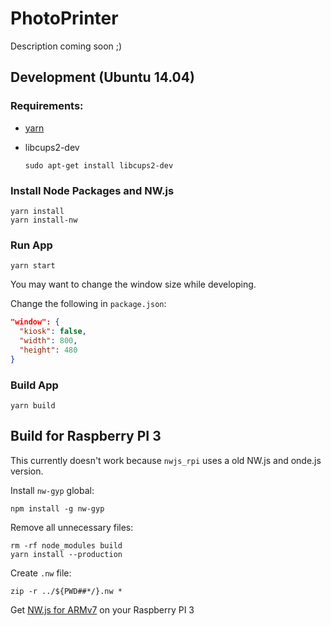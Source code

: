 # PhotoPrinter

Description coming soon ;)

## Development (Ubuntu 14.04)

### Requirements:

* [yarn](https://yarnpkg.com)
* libcups2-dev

  ```
  sudo apt-get install libcups2-dev
  ```

### Install Node Packages and NW.js

```
yarn install
yarn install-nw
```

### Run App

```
yarn start
```

You may want to change the window size while developing.

Change the following in `package.json`:

```json
"window": {
  "kiosk": false,
  "width": 800,
  "height": 480
}
```

### Build App

```
yarn build
```

## Build for Raspberry PI 3

This currently doesn't work because `nwjs_rpi` uses a old NW.js and onde.js version.


Install `nw-gyp` global:

```
npm install -g nw-gyp
```

Remove all unnecessary files:

```
rm -rf node_modules build
yarn install --production
```

Create `.nw` file:

```
zip -r ../${PWD##*/}.nw *
```

Get [NW.js for ARMv7](https://github.com/LeonardLaszlo/nw.js-armv7-binaries/releases) on your Raspberry PI 3


